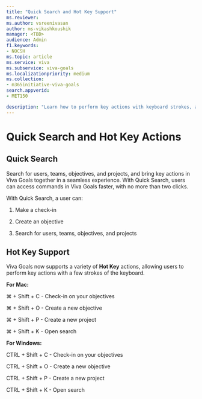 ```yaml
---
title: "Quick Search and Hot Key Support"
ms.reviewer: 
ms.author: vsreenivasan
author: ms-vikashkoushik
manager: <TBD>
audience: Admin
f1.keywords:
- NOCSH
ms.topic: article
ms.service: viva
ms.subservice: viva-goals
ms.localizationpriority: medium
ms.collection:  
- m365initiative-viva-goals
search.appverid:
- MET150

description: "Learn how to perform key actions with keyboard strokes, and the ability to search."
---
```


# Quick Search and Hot Key Actions

## Quick Search

Search for users, teams, objectives, and projects, and bring key actions in Viva Goals together in a seamless experience. With Quick Search, users can access commands in Viva Goals faster, with no more than two clicks.

With Quick Search, a user can:

1. Make a check-in

2. Create an objective

3. Search for users, teams, objectives, and projects

## Hot Key Support

Viva Goals now supports a variety of **Hot Key** actions, allowing users to perform key actions with a few strokes of the keyboard.

**For Mac:**

⌘ + Shift + C - Check-in on your objectives

⌘ + Shift + O - Create a new objective

⌘ + Shift + P - Create a new project

⌘ + Shift + K - Open search

**For Windows:**

CTRL + Shift + C - Check-in on your objectives

CTRL + Shift + O - Create a new objective

CTRL + Shift + P - Create a new project

CTRL + Shift + K - Open search
